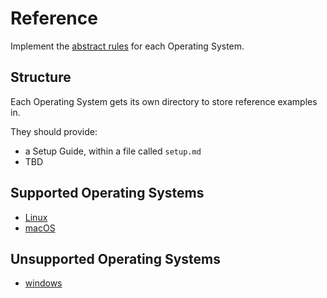 # Reference

Implement the [abstract rules][policies-root] for each Operating System.

## Structure

Each Operating System gets its own directory to store reference examples in.

They should provide:

- a Setup Guide, within a file called `setup.md`
- TBD

## Supported Operating Systems

- [Linux][linux]
- [macOS][macos]

## Unsupported Operating Systems

- [windows][Windows]

[policies-root]: /policies/README.md
[linux]: ./linux/README.md
[macos]: ./macos/README.md
[windows]: ./windows/README.md